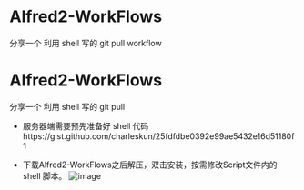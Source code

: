 # Alfred2-WorkFlows
分享一个 利用 shell 写的 git pull workflow
# Alfred2-WorkFlows
分享一个 利用 shell 写的 git pull 
- 服务器端需要预先准备好 shell 代码https://gist.github.com/charleskun/25fdfdbe0392e99ae5432e16d51180f1

- 下载Alfred2-WorkFlows之后解压，双击安装，按需修改Script文件内的 shell 脚本。
![image](https://cloud.githubusercontent.com/assets/6812342/14448356/958f8f0a-009a-11e6-9035-dab8a93ca864.png)



